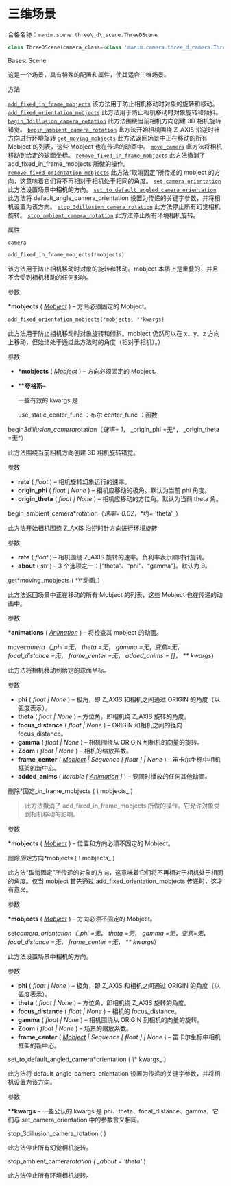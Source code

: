 # 三维场景

合格名称：`manim.scene.three\_d\_scene.ThreeDScene`

```py
class ThreeDScene(camera_class=<class 'manim.camera.three_d_camera.ThreeDCamera'>, ambient_camera_rotation=None, default_angled_camera_orientation_kwargs=None, **kwargs)
```

Bases: Scene

这是一个场景，具有特殊的配置和属性，使其适合三维场景。

方法

[`add_fixed_in_frame_mobjects`]()
该方法用于防止相机移动时对象的旋转和移动。
[`add_fixed_orientation_mobjects`]()
此方法用于防止相机移动时对象旋转和倾斜。
[`begin_3dillusion_camera_rotation`]()
此方法围绕当前相机方向创建 3D 相机旋转错觉。
[`begin_ambient_camera_rotation`]()
此方法开始相机围绕 Z_AXIS 沿逆时针方向进行环境旋转
[`get_moving_mobjects`]()
此方法返回场景中正在移动的所有 Mobject 的列表，这些 Mobject 也在传递的动画中。
[`move_camera`]()
此方法将相机移动到给定的球面坐标。
[`remove_fixed_in_frame_mobjects`]()
此方法撤消了 add_fixed_in_frame_mobjects 所做的操作。
[`remove_fixed_orientation_mobjects`]()
此方法“取消固定”所传递的 mobject 的方向，这意味着它们将不再相对于相机处于相同的角度。
[`set_camera_orientation`]()
此方法设置场景中相机的方向。
[`set_to_default_angled_camera_orientation`]()
此方法将 default_angle_camera_orientation 设置为传递的关键字参数，并将相机设置为该方向。
[`stop_3dillusion_camera_rotation`]()
此方法停止所有幻觉相机旋转。
[`stop_ambient_camera_rotation`]()
此方法停止所有环境相机旋转。



属性

`camera`


```py
add_fixed_in_frame_mobjects(*mobjects)
```

该方法用于防止相机移动时对象的旋转和移动。mobject 本质上是重叠的，并且不会受到相机移动的任何影响。

参数

**\*mobjects** ( [_Mobject_]() ) – 方向必须固定的 Mobject。


```py
add_fixed_orientation_mobjects(*mobjects, **kwargs)
```

此方法用于防止相机移动时对象旋转和倾斜。mobject 仍然可以在 x、y、z 方向上移动，但始终处于通过此方法时的角度（相对于相机）。）

参数

- **\*mobjects** ( [_Mobject_]() ) – 方向必须固定的 Mobject。
- \***\*夸格斯**–

  一些有效的 kwargs 是

  use_static_center_func ：布尔 center_func ：函数

begin*3dillusion_camera*rotation（*速率= 1*， \_origin_phi =无*， \_origin_theta =无*）

此方法围绕当前相机方向创建 3D 相机旋转错觉。

参数

- **rate** ( _float_ ) – 相机旋转幻象运行的速率。
- **origin_phi** ( _float_ _|_ _None_ ) – 相机应移动的极角。默认为当前 phi 角度。
- **origin_theta** ( _float_ _|_ _None_ ) – 相机应移动的方位角。默认为当前 theta 角。

begin_ambient_camera*rotation（*速率= 0.02*，\*约= 'theta'\_）

此方法开始相机围绕 Z_AXIS 沿逆时针方向进行环境旋转

参数

- **rate** ( _float_ ) – 相机围绕 Z_AXIS 旋转的速率。负利率表示顺时针旋转。
- **about** ( _str_ ) – 3 个选项之一：\[“theta”、“phi”、“gamma”\]。默认为 θ。

get*moving_mobjects ( *\\*动画\_)

此方法返回场景中正在移动的所有 Mobject 的列表，这些 Mobject 也在传递的动画中。

参数

**\*animations** ( [_Animation_]() ) – 将检查其 mobject 的动画。

move*camera（\_phi =无*， _theta =无_， _gamma =无_，_变焦=无_， _focal_distance =无_， _frame_center =无_， _added_anims = \[\]_， _\*\* kwargs_）

此方法将相机移动到给定的球面坐标。

参数

- **phi** ( _float_ _|_ _None_ ) – 极角，即 Z_AXIS 和相机之间通过 ORIGIN 的角度（以弧度表示）。
- **theta** ( _float_ _|_ _None_ ) – 方位角，即相机绕 Z_AXIS 旋转的角度。
- **focus_distance** ( _float_ _|_ _None_ ) – ORIGIN 和相机之间的径向 focus_distance。
- **gamma** ( _float_ _|_ _None_ ) – 相机围绕从 ORIGIN 到相机的向量的旋转。
- **Zoom** ( _float_ _|_ _None_ ) – 相机的缩放系数。
- **frame_center** ( [_Mobject_]() _|_ _Sequence_ _\[_ _float_ _\]_ _|_ _None_ ) – 笛卡尔坐标中相机框架的新中心。
- **added_anims** ( _Iterable_ _\[_ [_Animation_]() _\]_ ) – 要同时播放的任何其他动画。

删除*固定\_in_frame_mobjects ( *\\* mobjects\_ )

> 此方法撤消了 add_fixed_in_frame_mobjects 所做的操作。它允许对象受到相机移动的影响。

参数

**\*mobjects** ( [_Mobject_]() ) – 位置和方向必须不固定的 Mobject。

删除*固定*方向*mobjects ( *\\* mobjects\_ )

此方法“取消固定”所传递的对象的方向，这意味着它们将不再相对于相机处于相同的角度。仅当 mobject 首先通过 add_fixed_orientation_mobjects 传递时，这才有意义。

参数

**\*mobjects** ( [_Mobject_]() ) – 方向必须不固定的 Mobject。

set*camera_orientation（\_phi =无*， _theta =无_， _gamma =无_，_变焦=无_， _focal_distance =无_， _frame_center =无_， _\*\* kwargs_）

此方法设置场景中相机的方向。

参数

- **phi** ( _float_ _|_ _None_ ) – 极角，即 Z_AXIS 和相机之间通过 ORIGIN 的角度（以弧度表示）。
- **theta** ( _float_ _|_ _None_ ) – 方位角，即相机绕 Z_AXIS 旋转的角度。
- **focus_distance** ( _float_ _|_ _None_ ) – 相机的 focus_distance。
- **gamma** ( _float_ _|_ _None_ ) – 相机围绕从 ORIGIN 到相机的向量的旋转。
- **Zoom** ( _float_ _|_ _None_ ) – 场景的缩放系数。
- **frame_center** ( [_Mobject_]() _|_ _Sequence_ _\[_ _float_ _\]_ _|_ _None_ ) – 笛卡尔坐标中相机框架的新中心。

set_to_default_angled_camera*orientation ( *\\*\* kwargs\_ )

此方法将 default_angle_camera_orientation 设置为传递的关键字参数，并将相机设置为该方向。

参数

\***\*kwargs** – 一些公认的 kwargs 是 phi、theta、focal_distance、gamma，它们与 set_camera_orientation 中的参数含义相同。

stop_3dillusion_camera_rotation ( )

此方法停止所有幻觉相机旋转。

stop_ambient_camera*rotation ( \_about = 'theta'* )

此方法停止所有环境相机旋转。
